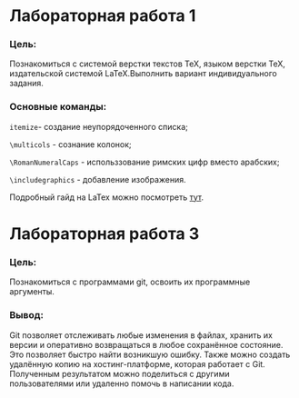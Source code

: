 # Лабораторная работа 1

### Цель:
Познакомиться с системой верстки текстов TeX, языком верстки TeX, издательской системой LaTeX.Выполнить вариант индивидуального задания.

### Основные команды:
`itemize`- создание неупорядоченного списка;

`\multicols` - сознание колонок;

`\RomanNumeralCaps` - использзование римских цифр вместо арабских;

`\includegraphics` - добавление изображения.

Подробный гайд на LaTex можно посмотреть [тут](https://www.overleaf.com/learn/latex/Learn_LaTeX_in_30_minutes).

# Лабораторная работа 3

### Цель:
Познакомиться с программами git, освоить их программные аргументы.
### Вывод:
Git позволяет отслеживать любые изменения в файлах, хранить их версии и оперативно возвращаться в любое сохранённое состояние. Это позволяет быстро найти возникшую ошибку. Также можно создать удалённую копию на хостинг-платформе, которая работает с Git. Полученным результатом можно поделиться с другими пользователями или удаленно помочь в написании кода.
